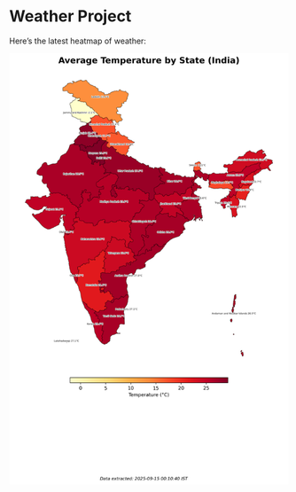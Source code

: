 # Weather Project

Here’s the latest heatmap of weather:

![India Heatmap](docs/assets/india_heatmap.png?v=C70C2A)
